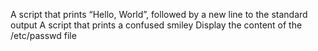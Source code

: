 A script that prints “Hello, World”, followed by a new line to the standard output
A script that prints a confused smiley
Display the content of the /etc/passwd file
